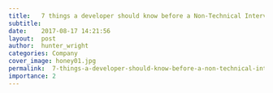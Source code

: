 ```yaml
---
title:   7 things a developer should know before a Non-Technical Interview
subtitle:
date:    2017-08-17 14:21:56
layout:  post
author:  hunter_wright
categories: Company
cover_image: honey01.jpg
permalink:  7-things-a-developer-should-know-before-a-non-technical-interview/
importance: 2
---
```

